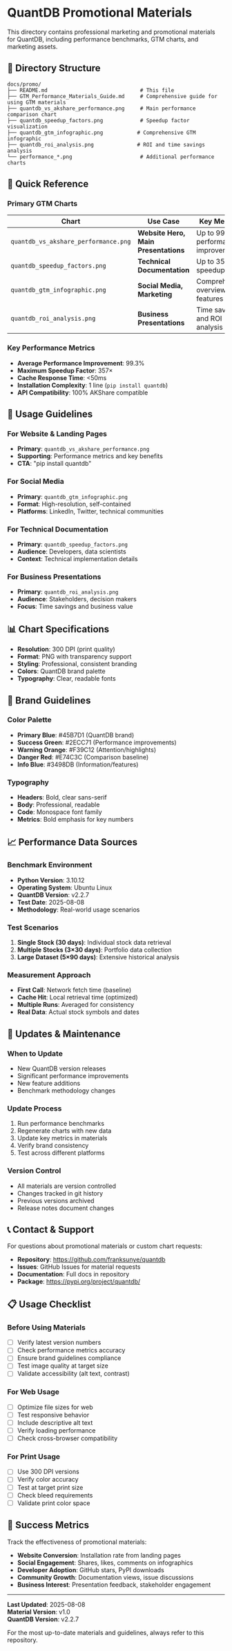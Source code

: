# QuantDB Promotional Materials

This directory contains professional marketing and promotional materials for QuantDB, including performance benchmarks, GTM charts, and marketing assets.

## 📁 Directory Structure

```
docs/promo/
├── README.md                              # This file
├── GTM_Performance_Materials_Guide.md     # Comprehensive guide for using GTM materials
├── quantdb_vs_akshare_performance.png     # Main performance comparison chart
├── quantdb_speedup_factors.png            # Speedup factor visualization
├── quantdb_gtm_infographic.png           # Comprehensive GTM infographic
├── quantdb_roi_analysis.png              # ROI and time savings analysis
└── performance_*.png                      # Additional performance charts
```

## 🎯 Quick Reference

### Primary GTM Charts

| Chart | Use Case | Key Message |
|-------|----------|-------------|
| `quantdb_vs_akshare_performance.png` | **Website Hero, Main Presentations** | Up to 99.7% performance improvement |
| `quantdb_speedup_factors.png` | **Technical Documentation** | Up to 357× speedup factor |
| `quantdb_gtm_infographic.png` | **Social Media, Marketing** | Comprehensive overview with features |
| `quantdb_roi_analysis.png` | **Business Presentations** | Time savings and ROI analysis |

### Key Performance Metrics

- **Average Performance Improvement**: 99.3%
- **Maximum Speedup Factor**: 357×
- **Cache Response Time**: <50ms
- **Installation Complexity**: 1 line (`pip install quantdb`)
- **API Compatibility**: 100% AKShare compatible

## 🚀 Usage Guidelines

### For Website & Landing Pages
- **Primary**: `quantdb_vs_akshare_performance.png`
- **Supporting**: Performance metrics and key benefits
- **CTA**: "pip install quantdb"

### For Social Media
- **Primary**: `quantdb_gtm_infographic.png`
- **Format**: High-resolution, self-contained
- **Platforms**: LinkedIn, Twitter, technical communities

### For Technical Documentation
- **Primary**: `quantdb_speedup_factors.png`
- **Audience**: Developers, data scientists
- **Context**: Technical implementation details

### For Business Presentations
- **Primary**: `quantdb_roi_analysis.png`
- **Audience**: Stakeholders, decision makers
- **Focus**: Time savings and business value

## 📊 Chart Specifications

- **Resolution**: 300 DPI (print quality)
- **Format**: PNG with transparency support
- **Styling**: Professional, consistent branding
- **Colors**: QuantDB brand palette
- **Typography**: Clear, readable fonts

## 🎨 Brand Guidelines

### Color Palette
- **Primary Blue**: #45B7D1 (QuantDB brand)
- **Success Green**: #2ECC71 (Performance improvements)
- **Warning Orange**: #F39C12 (Attention/highlights)
- **Danger Red**: #E74C3C (Comparison baseline)
- **Info Blue**: #3498DB (Information/features)

### Typography
- **Headers**: Bold, clear sans-serif
- **Body**: Professional, readable
- **Code**: Monospace font family
- **Metrics**: Bold emphasis for key numbers

## 📈 Performance Data Sources

### Benchmark Environment
- **Python Version**: 3.10.12
- **Operating System**: Ubuntu Linux
- **QuantDB Version**: v2.2.7
- **Test Date**: 2025-08-08
- **Methodology**: Real-world usage scenarios

### Test Scenarios
1. **Single Stock (30 days)**: Individual stock data retrieval
2. **Multiple Stocks (3×30 days)**: Portfolio data collection
3. **Large Dataset (5×90 days)**: Extensive historical analysis

### Measurement Approach
- **First Call**: Network fetch time (baseline)
- **Cache Hit**: Local retrieval time (optimized)
- **Multiple Runs**: Averaged for consistency
- **Real Data**: Actual stock symbols and dates

## 🔄 Updates & Maintenance

### When to Update
- New QuantDB version releases
- Significant performance improvements
- New feature additions
- Benchmark methodology changes

### Update Process
1. Run performance benchmarks
2. Regenerate charts with new data
3. Update key metrics in materials
4. Verify brand consistency
5. Test across different platforms

### Version Control
- All materials are version controlled
- Changes tracked in git history
- Previous versions archived
- Release notes document changes

## 📞 Contact & Support

For questions about promotional materials or custom chart requests:

- **Repository**: https://github.com/franksunye/quantdb
- **Issues**: GitHub Issues for material requests
- **Documentation**: Full docs in repository
- **Package**: https://pypi.org/project/quantdb/

## 📋 Usage Checklist

### Before Using Materials
- [ ] Verify latest version numbers
- [ ] Check performance metrics accuracy
- [ ] Ensure brand guidelines compliance
- [ ] Test image quality at target size
- [ ] Validate accessibility (alt text, contrast)

### For Web Usage
- [ ] Optimize file sizes for web
- [ ] Test responsive behavior
- [ ] Include descriptive alt text
- [ ] Verify loading performance
- [ ] Check cross-browser compatibility

### For Print Usage
- [ ] Use 300 DPI versions
- [ ] Verify color accuracy
- [ ] Test at target print size
- [ ] Check bleed requirements
- [ ] Validate print color space

## 🎯 Success Metrics

Track the effectiveness of promotional materials:

- **Website Conversion**: Installation rate from landing pages
- **Social Engagement**: Shares, likes, comments on infographics
- **Developer Adoption**: GitHub stars, PyPI downloads
- **Community Growth**: Documentation views, issue discussions
- **Business Interest**: Presentation feedback, stakeholder engagement

---

**Last Updated**: 2025-08-08  
**Material Version**: v1.0  
**QuantDB Version**: v2.2.7

For the most up-to-date materials and guidelines, always refer to this repository.

